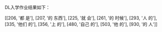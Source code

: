DL入学作业结果如下：

[[206, '都 是'], [207, '的 东西'], [225, '就 会'], [261, '的 时候'], [293, '人 的'], [335, '他们 的'], [356, '上 的'], [480, '自己 的'], [503, '他 的'], [930, '的 人']]


